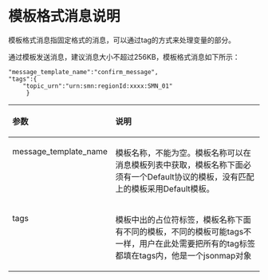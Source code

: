 # 模板格式消息说明<a name="smn_ug_a2000"></a>

模板格式消息指固定格式的消息，可以通过tag的方式来处理变量的部分。

通过模板发送消息，建议消息大小不超过256KB，模板格式消息如下所示：

```
"message_template_name":"confirm_message",
"tags":{
    "topic_urn":"urn:smn:regionId:xxxx:SMN_01"
     }
```

<a name="table205138417137"></a>
<table><thead align="left"><tr id="row69932217137"><th class="cellrowborder" valign="top" width="34.589999999999996%" id="mcps1.1.3.1.1"><p id="p5664513217137"><a name="p5664513217137"></a><a name="p5664513217137"></a>参数</p>
</th>
<th class="cellrowborder" valign="top" width="65.41%" id="mcps1.1.3.1.2"><p id="p2485300317137"><a name="p2485300317137"></a><a name="p2485300317137"></a>说明</p>
</th>
</tr>
</thead>
<tbody><tr id="row2235043817137"><td class="cellrowborder" valign="top" width="34.589999999999996%" headers="mcps1.1.3.1.1 "><p id="p6555509117137"><a name="p6555509117137"></a><a name="p6555509117137"></a>message_template_name</p>
</td>
<td class="cellrowborder" valign="top" width="65.41%" headers="mcps1.1.3.1.2 "><p id="p836214417137"><a name="p836214417137"></a><a name="p836214417137"></a>模板名称，不能为空。模板名称可以在消息模板列表中获取，模板名称下面必须有一个Default协议的模板，没有匹配上的模板采用Default模板。</p>
</td>
</tr>
<tr id="row815043417137"><td class="cellrowborder" valign="top" width="34.589999999999996%" headers="mcps1.1.3.1.1 "><p id="p5620541117137"><a name="p5620541117137"></a><a name="p5620541117137"></a>tags</p>
</td>
<td class="cellrowborder" valign="top" width="65.41%" headers="mcps1.1.3.1.2 "><p id="p5634440817137"><a name="p5634440817137"></a><a name="p5634440817137"></a>模板中出的占位符标签，模板名称下面有不同的模板，不同的模板可能tags不一样，用户在此处需要把所有的tag标签都填在tags内，他是一个jsonmap对象</p>
</td>
</tr>
</tbody>
</table>

